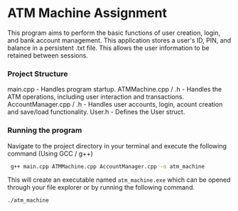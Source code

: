 # ATM Machine Assignment
This program aims to perform the basic functions of user creation, login, and bank account management. 
This application stores a user's ID, PIN, and balance in a persistent .txt file. This allows the user information to be retained between sessions. 

### Project Structure
main.cpp - Handles program startup.
ATMMachine.cpp / .h - Handles the ATM operations, including user interaction and transactions.
AccountManager.cpp / .h - Handles user accounts, login, acount creation and save/load functionality.
User.h - Defines the User struct.

### Running the program
Navigate to the project directory in your terminal and execute the following command (Using GCC / g++)
```bash
 g++ main.cpp ATMMachine.cpp AccountManager.cpp -o atm_machine
 ```
This will create an executable named ```atm_machine.exe``` which can be opened through your file explorer or by running the following command.
```bash
./atm_machine
```